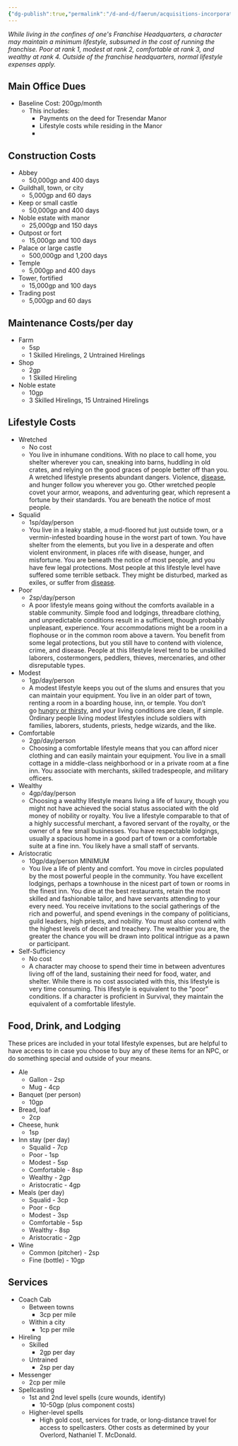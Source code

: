 ```yaml
---
{"dg-publish":true,"permalink":"/d-and-d/faerun/acquisitions-incorporated/player-viewable/franchise-management/day-to-day-operation/costs/"}
---
```


*While living in the confines of one's Franchise Headquarters, a character may maintain a minimum lifestyle, subsumed in the cost of running the franchise. Poor at rank 1, modest at rank 2, comfortable at rank 3, and wealthy at rank 4. Outside of the franchise headquarters, normal lifestyle expenses apply.*
## Main Office Dues
- Baseline Cost: 200gp/month
	- This includes:
		- Payments on the deed for Tresendar Manor
		- Lifestyle costs while residing in the Manor
		- 
## Construction Costs
- Abbey
	- 50,000gp and 400 days
- Guildhall, town, or city
	- 5,000gp and 60 days
- Keep or small castle
	- 50,000gp and 400 days
- Noble estate with manor
	- 25,000gp and 150 days
- Outpost or fort
	- 15,000gp and 100 days
- Palace or large castle
	- 500,000gp and 1,200 days
- Temple
	- 5,000gp and 400 days
- Tower, fortified
	- 15,000gp and 100 days
- Trading post
	- 5,000gp and 60 days
## Maintenance Costs/per day
- Farm
	- 5sp
	- 1 Skilled Hirelings, 2 Untrained Hirelings
- Shop
	- 2gp
	- 1 Skilled Hireling
- Noble estate
	- 10gp
	- 3 Skilled Hirelings, 15 Untrained Hirelings
## Lifestyle Costs
- Wretched
	- No cost
	- You live in inhumane conditions. With no place to call home, you shelter wherever you can, sneaking into barns, huddling in old crates, and relying on the good graces of people better off than you. A wretched lifestyle presents abundant dangers. Violence, [disease](https://roll20.net/compendium/dnd5e/Rules:Diseases?expansion=34047#content), and hunger follow you wherever you go. Other wretched people covet your armor, weapons, and adventuring gear, which represent a fortune by their standards. You are beneath the notice of most people.
- Squalid
	- 1sp/day/person
	- You live in a leaky stable, a mud-floored hut just outside town, or a vermin-infested boarding house in the worst part of town. You have shelter from the elements, but you live in a desperate and often violent environment, in places rife with disease, hunger, and misfortune. You are beneath the notice of most people, and you have few legal protections. Most people at this lifestyle level have suffered some terrible setback. They might be disturbed, marked as exiles, or suffer from [disease](https://roll20.net/compendium/dnd5e/Rules:Diseases?expansion=34047#content).
- Poor
	- 2sp/day/person
	- A poor lifestyle means going without the comforts available in a stable community. Simple food and lodgings, threadbare clothing, and unpredictable conditions result in a sufficient, though probably unpleasant, experience. Your accommodations might be a room in a flophouse or in the common room above a tavern. You benefit from some legal protections, but you still have to contend with violence, crime, and disease. People at this lifestyle level tend to be unskilled laborers, costermongers, peddlers, thieves, mercenaries, and other disreputable types.
- Modest
	- 1gp/day/person
	- A modest lifestyle keeps you out of the slums and ensures that you can maintain your equipment. You live in an older part of town, renting a room in a boarding house, inn, or temple. You don’t go [hungry or thirsty](https://roll20.net/compendium/dnd5e/Rules:The%20Environment?expansion=34047#toc_7), and your living conditions are clean, if simple. Ordinary people living modest lifestyles include soldiers with families, laborers, students, priests, hedge wizards, and the like.
- Comfortable
	- 2gp/day/person
	- Choosing a comfortable lifestyle means that you can afford nicer clothing and can easily maintain your equipment. You live in a small cottage in a middle-­class neighborhood or in a private room at a fine inn. You associate with merchants, skilled tradespeople, and military officers.
- Wealthy
	- 4gp/day/person
	- Choosing a wealthy lifestyle means living a life of luxury, though you might not have achieved the social status associated with the old money of nobility or royalty. You live a lifestyle comparable to that of a highly successful merchant, a favored servant of the royalty, or the owner of a few small businesses. You have respectable lodgings, usually a spacious home in a good part of town or a comfortable suite at a fine inn. You likely have a small staff of servants.
- Aristocratic
	- 10gp/day/person MINIMUM
	- You live a life of plenty and comfort. You move in circles populated by the most powerful people in the community. You have excellent lodgings, perhaps a townhouse in the nicest part of town or rooms in the finest inn. You dine at the best restaurants, retain the most skilled and fashionable tailor, and have servants attending to your every need. You receive invitations to the social gatherings of the rich and powerful, and spend evenings in the company of politicians, guild leaders, high priests, and nobility. You must also contend with the highest levels of deceit and treachery. The wealthier you are, the greater the chance you will be drawn into political intrigue as a pawn or participant.
- Self-Sufficiency
	- No cost
	- A character may choose to spend their time in between adventures living off of the land, sustaining their need for food, water, and shelter. While there is no cost associated with this, this lifestyle is very time consuming. This lifestyle is equivalent to the "poor" conditions. If a character is proficient in Survival, they maintain the equivalent of a comfortable lifestyle. 

## Food, Drink, and Lodging
These prices are included in your total lifestyle expenses, but are helpful to have access to in case you choose to buy any of these items for an NPC, or do something special and outside of your means.
- Ale
	- Gallon - 2sp
	- Mug - 4cp
- Banquet (per person) 
	- 10gp
- Bread, loaf
	- 2cp
- Cheese, hunk
	- 1sp
- Inn stay (per day)
	- Squalid - 7cp
	- Poor - 1sp
	- Modest - 5sp
	- Comfortable - 8sp
	- Wealthy - 2gp
	- Aristocratic - 4gp
- Meals (per day)
	- Squalid - 3cp
	- Poor - 6cp
	- Modest - 3sp
	- Comfortable - 5sp
	- Wealthy - 8sp
	- Aristocratic - 2gp
- Wine
	- Common (pitcher) - 2sp
	- Fine (bottle) - 10gp
## Services
- Coach Cab
	- Between towns
		- 3cp per mile
	- Within a city
		- 1cp per mile
- Hireling
	- Skilled
		- 2gp per day
	- Untrained
		- 2sp per day
- Messenger
	- 2cp per mile
- Spellcasting
	- 1st and 2nd level spells (cure wounds, identify)
		- 10-50gp (plus component costs)
	- Higher-level spells
		- High gold cost, services for trade, or long-distance travel for access to spellcasters. Other costs as determined by your Overlord, Nathaniel T. McDonald.
